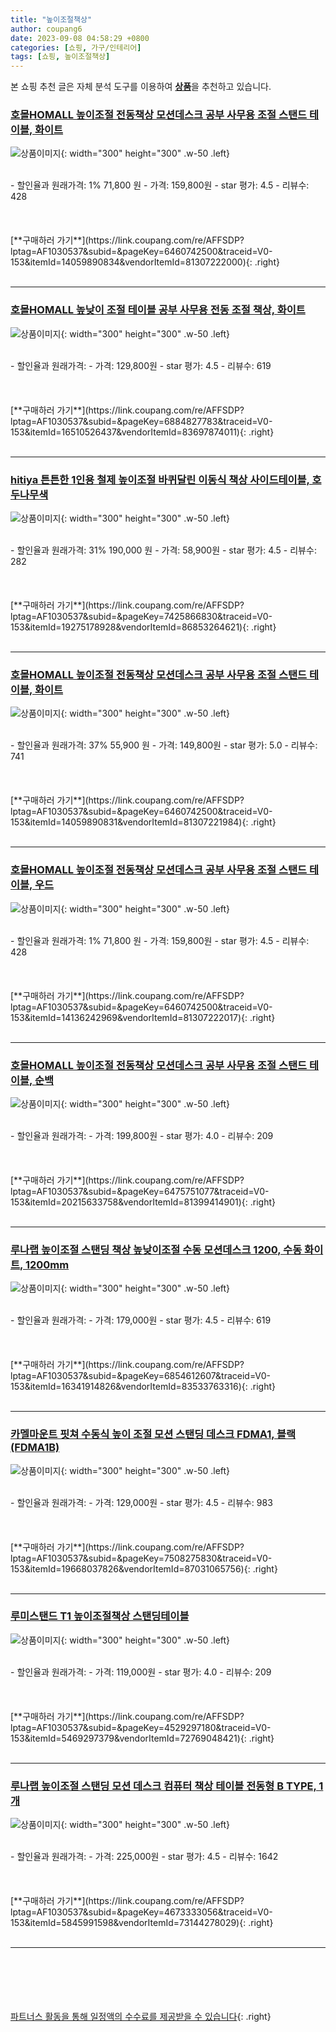 ```yaml
---
title: "높이조절책상"
author: coupang6
date: 2023-09-08 04:58:29 +0800
categories: [쇼핑, 가구/인테리어]
tags: [쇼핑, 높이조절책상]
---
```


본 쇼핑 추천 글은 자체 분석 도구를 이용하여 [**상품**](https://link.coupang.com/a/bao1ui)을 추천하고 있습니다.

### [호몰HOMALL 높이조절 전동책상 모션데스크 공부 사무용 조절 스탠드 테이블, 화이트](https://link.coupang.com/re/AFFSDP?lptag=AF1030537&subid=&pageKey=6460742500&traceid=V0-153&itemId=14059890834&vendorItemId=81307222000)

![상품이미지](https://thumbnail8.coupangcdn.com/thumbnails/remote/230x230ex/image/vendor_inventory/32d9/e73378241f3ee5edc3057cbcdf794c5bd5d670fb34aa9b7728b7c2396391.jpg){: width="300" height="300" .w-50 .left}


<br>
- 할인율과 원래가격: 1%  71,800   원
- 가격: 159,800원
- star 평가: 4.5
- 리뷰수: 428
<br>
<br>
<br>
<br>
[**구매하러 가기**](https://link.coupang.com/re/AFFSDP?lptag=AF1030537&subid=&pageKey=6460742500&traceid=V0-153&itemId=14059890834&vendorItemId=81307222000){: .right}
<br>
<br>

---

### [호몰HOMALL 높낮이 조절 테이블 공부 사무용 전동 조절 책상, 화이트](https://link.coupang.com/re/AFFSDP?lptag=AF1030537&subid=&pageKey=6884827783&traceid=V0-153&itemId=16510526437&vendorItemId=83697874011)

![상품이미지](https://thumbnail7.coupangcdn.com/thumbnails/remote/230x230ex/image/vendor_inventory/da48/96e230015c6adfda278d59af7d736f70e47e35782ce13d81cc8171bf9258.jpg){: width="300" height="300" .w-50 .left}


<br>
- 할인율과 원래가격: 
- 가격: 129,800원
- star 평가: 4.5
- 리뷰수: 619
<br>
<br>
<br>
<br>
[**구매하러 가기**](https://link.coupang.com/re/AFFSDP?lptag=AF1030537&subid=&pageKey=6884827783&traceid=V0-153&itemId=16510526437&vendorItemId=83697874011){: .right}
<br>
<br>

---

### [hitiya 튼튼한 1인용 철제 높이조절 바퀴달린 이동식 책상 사이드테이블, 호두나무색](https://link.coupang.com/re/AFFSDP?lptag=AF1030537&subid=&pageKey=7425866830&traceid=V0-153&itemId=19275178928&vendorItemId=86853264621)

![상품이미지](https://thumbnail8.coupangcdn.com/thumbnails/remote/230x230ex/image/vendor_inventory/0a4a/63265c9a179089adc2e3c85ef85255d22e54a9d36a6da30c20ff5ac323e2.png){: width="300" height="300" .w-50 .left}


<br>
- 할인율과 원래가격: 31%  190,000   원
- 가격: 58,900원
- star 평가: 4.5
- 리뷰수: 282
<br>
<br>
<br>
<br>
[**구매하러 가기**](https://link.coupang.com/re/AFFSDP?lptag=AF1030537&subid=&pageKey=7425866830&traceid=V0-153&itemId=19275178928&vendorItemId=86853264621){: .right}
<br>
<br>

---

### [호몰HOMALL 높이조절 전동책상 모션데스크 공부 사무용 조절 스탠드 테이블, 화이트](https://link.coupang.com/re/AFFSDP?lptag=AF1030537&subid=&pageKey=6460742500&traceid=V0-153&itemId=14059890831&vendorItemId=81307221984)

![상품이미지](https://thumbnail7.coupangcdn.com/thumbnails/remote/230x230ex/image/vendor_inventory/ee25/7b517465eb8a6eda4b7b5d4ed43022d87b6fc99a33ea1e15ec57e8fbbb65.jpg){: width="300" height="300" .w-50 .left}


<br>
- 할인율과 원래가격: 37%  55,900   원
- 가격: 149,800원
- star 평가: 5.0
- 리뷰수: 741
<br>
<br>
<br>
<br>
[**구매하러 가기**](https://link.coupang.com/re/AFFSDP?lptag=AF1030537&subid=&pageKey=6460742500&traceid=V0-153&itemId=14059890831&vendorItemId=81307221984){: .right}
<br>
<br>

---

### [호몰HOMALL 높이조절 전동책상 모션데스크 공부 사무용 조절 스탠드 테이블, 우드](https://link.coupang.com/re/AFFSDP?lptag=AF1030537&subid=&pageKey=6460742500&traceid=V0-153&itemId=14136242969&vendorItemId=81307222017)

![상품이미지](https://thumbnail10.coupangcdn.com/thumbnails/remote/230x230ex/image/vendor_inventory/fbf7/46e57131c865b7ada4fd7f55617f57d5048dd7970b4f32a9cf8afade70ba.jpg){: width="300" height="300" .w-50 .left}


<br>
- 할인율과 원래가격: 1%  71,800   원
- 가격: 159,800원
- star 평가: 4.5
- 리뷰수: 428
<br>
<br>
<br>
<br>
[**구매하러 가기**](https://link.coupang.com/re/AFFSDP?lptag=AF1030537&subid=&pageKey=6460742500&traceid=V0-153&itemId=14136242969&vendorItemId=81307222017){: .right}
<br>
<br>

---

### [호몰HOMALL 높이조절 전동책상 모션데스크 공부 사무용 조절 스탠드 테이블, 순백](https://link.coupang.com/re/AFFSDP?lptag=AF1030537&subid=&pageKey=6475751077&traceid=V0-153&itemId=20215633758&vendorItemId=81399414901)

![상품이미지](https://thumbnail10.coupangcdn.com/thumbnails/remote/230x230ex/image/vendor_inventory/5808/c4c14f57b05fc88dd002606c1bb9317390afd68f3de1005eaedf51040b28.jpg){: width="300" height="300" .w-50 .left}


<br>
- 할인율과 원래가격: 
- 가격: 199,800원
- star 평가: 4.0
- 리뷰수: 209
<br>
<br>
<br>
<br>
[**구매하러 가기**](https://link.coupang.com/re/AFFSDP?lptag=AF1030537&subid=&pageKey=6475751077&traceid=V0-153&itemId=20215633758&vendorItemId=81399414901){: .right}
<br>
<br>

---

### [루나랩 높이조절 스탠딩 책상 높낮이조절 수동 모션데스크 1200, 수동 화이트, 1200mm](https://link.coupang.com/re/AFFSDP?lptag=AF1030537&subid=&pageKey=6854612607&traceid=V0-153&itemId=16341914826&vendorItemId=83533763316)

![상품이미지](https://thumbnail9.coupangcdn.com/thumbnails/remote/230x230ex/image/vendor_inventory/01f6/5699bb903b2a253001ea04899834fe42ba8cc1a620e18d73c55193f0f664.jpg){: width="300" height="300" .w-50 .left}


<br>
- 할인율과 원래가격: 
- 가격: 179,000원
- star 평가: 4.5
- 리뷰수: 619
<br>
<br>
<br>
<br>
[**구매하러 가기**](https://link.coupang.com/re/AFFSDP?lptag=AF1030537&subid=&pageKey=6854612607&traceid=V0-153&itemId=16341914826&vendorItemId=83533763316){: .right}
<br>
<br>

---

### [카멜마운트 핏쳐 수동식 높이 조절 모션 스탠딩 데스크 FDMA1, 블랙(FDMA1B)](https://link.coupang.com/re/AFFSDP?lptag=AF1030537&subid=&pageKey=7508275830&traceid=V0-153&itemId=19668037826&vendorItemId=87031065756)

![상품이미지](https://thumbnail10.coupangcdn.com/thumbnails/remote/230x230ex/image/retail/images/2023/08/30/14/1/587b2da7-4a09-4e3b-999b-304615ba0134.jpg){: width="300" height="300" .w-50 .left}


<br>
- 할인율과 원래가격: 
- 가격: 129,000원
- star 평가: 4.5
- 리뷰수: 983
<br>
<br>
<br>
<br>
[**구매하러 가기**](https://link.coupang.com/re/AFFSDP?lptag=AF1030537&subid=&pageKey=7508275830&traceid=V0-153&itemId=19668037826&vendorItemId=87031065756){: .right}
<br>
<br>

---

### [루미스탠드 T1 높이조절책상 스탠딩테이블](https://link.coupang.com/re/AFFSDP?lptag=AF1030537&subid=&pageKey=4529297180&traceid=V0-153&itemId=5469297379&vendorItemId=72769048421)

![상품이미지](https://thumbnail7.coupangcdn.com/thumbnails/remote/230x230ex/image/vendor_inventory/00e5/7467fea1d8e83e1ff9aebfafdc1a4b73c6877b34fdca528e5c04bb975cc0.jpg){: width="300" height="300" .w-50 .left}


<br>
- 할인율과 원래가격: 
- 가격: 119,000원
- star 평가: 4.0
- 리뷰수: 209
<br>
<br>
<br>
<br>
[**구매하러 가기**](https://link.coupang.com/re/AFFSDP?lptag=AF1030537&subid=&pageKey=4529297180&traceid=V0-153&itemId=5469297379&vendorItemId=72769048421){: .right}
<br>
<br>

---

### [루나랩 높이조절 스탠딩 모션 데스크 컴퓨터 책상 테이블 전동형 B TYPE, 1개](https://link.coupang.com/re/AFFSDP?lptag=AF1030537&subid=&pageKey=4673333056&traceid=V0-153&itemId=5845991598&vendorItemId=73144278029)

![상품이미지](https://thumbnail10.coupangcdn.com/thumbnails/remote/230x230ex/image/retail/images/4953516057771044-c0537a9d-7526-441f-84e5-6cf39aa9a59a.jpg){: width="300" height="300" .w-50 .left}


<br>
- 할인율과 원래가격: 
- 가격: 225,000원
- star 평가: 4.5
- 리뷰수: 1642
<br>
<br>
<br>
<br>
[**구매하러 가기**](https://link.coupang.com/re/AFFSDP?lptag=AF1030537&subid=&pageKey=4673333056&traceid=V0-153&itemId=5845991598&vendorItemId=73144278029){: .right}
<br>
<br>

---
<br><br><br><br><br> [파트너스 활동을 통해 일정액의 수수료를 제공받을 수 있습니다](https://link.coupang.com/a/bao1ui){: .right}